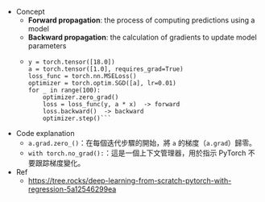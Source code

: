 * Concept
	* **Forward propagation**: the process of computing predictions using a model
	* **Backward propagation**: the calculation of gradients to update model parameters
	*   ```x = torch.tensor([3.0])  
		y = torch.tensor([18.0])
		a = torch.tensor([1.0], requires_grad=True)  
		loss_func = torch.nn.MSELoss()  
		optimizer = torch.optim.SGD([a], lr=0.01) 
		for _ in range(100):  
			optimizer.zero_grad()  
			loss = loss_func(y, a * x)  -> forward
			loss.backward()  -> backward
			optimizer.step()```
* Code explanation
	* `a.grad.zero_()`：在每個迭代步驟的開始，將 `a` 的梯度（`a.grad`）歸零。
	* `with torch.no_grad():`：這是一個上下文管理器，用於指示 PyTorch 不要跟踪梯度變化。
* Ref
	* https://tree.rocks/deep-learning-from-scratch-pytorch-with-regression-5a12546299ea